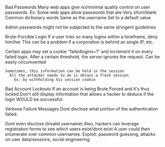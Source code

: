 Bad Passwords
  Many web apps give no/minimal quality control on user passwords.
    Ex: Some web apps allow passwords that are
      Very short/blank
      Common dictionary words
      Same as the username
      Set to a default value

  Admin passwords might not be subjected to the same stringent guidelines

Brute-Forcible Login
  If a user tries so many logins within a timeframe, deny him/her
    This can be a problem if a corporation is behind an single IP, etc.

  Certain apps may set a cookie "failedlogins=1" and increment it on every failed login.
    After a certain threshold, the server ignores the request.
      Can be easily circumvented

    Sometimes, this information can be held in the session
      All the attacker needs to do is obtain a fresh session
        Ex: by withholding his session cookie

Bad Account Lockouts
  If an account is being Brute Forced and it's thus locked
    Don't still display information that allows a hacker to deduce if the login WOULD be successful.

Verbose Failure Messages
  Dont disclose what portion of the authentication failed.

  Dont even disclose (invalid username)
    Also, hackers can leverage registration forms to see which users exist/dont exist
    A user could then enumerate over common usernames.
    Exploit: password guessing, attacks on user data/sessions, social engineering


